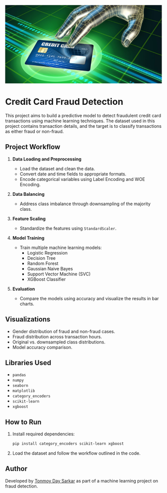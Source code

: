 <div align="center"><img src="https://github.com/tonmoy7722/Credit-Card-Fraud-Detection-/blob/main/credit%20card.jpg"></div>

 # Credit Card Fraud Detection

This project aims to build a predictive model to detect fraudulent credit card transactions using machine learning techniques. The dataset used in this project contains transaction details, and the target is to classify transactions as either fraud or non-fraud.

## Project Workflow

1. **Data Loading and Preprocessing**
   - Load the dataset and clean the data.
   - Convert date and time fields to appropriate formats.
   - Encode categorical variables using Label Encoding and WOE Encoding.

2. **Data Balancing**
   - Address class imbalance through downsampling of the majority class.

3. **Feature Scaling**
   - Standardize the features using `StandardScaler`.

4. **Model Training**
   - Train multiple machine learning models:
     - Logistic Regression
     - Decision Tree
     - Random Forest
     - Gaussian Naive Bayes
     - Support Vector Machine (SVC)
     - XGBoost Classifier

5. **Evaluation**
   - Compare the models using accuracy and visualize the results in bar charts.

## Visualizations

- Gender distribution of fraud and non-fraud cases.
- Fraud distribution across transaction hours.
- Original vs. downsampled class distributions.
- Model accuracy comparison.

## Libraries Used

- `pandas`
- `numpy`
- `seaborn`
- `matplotlib`
- `category_encoders`
- `scikit-learn`
- `xgboost`

## How to Run

1. Install required dependencies:
   ```bash
   pip install category_encoders scikit-learn xgboost
   ```
2. Load the dataset and follow the workflow outlined in the code.

## Author

Developed by [Tonmoy Day Sarkar](https://tonmoy7722.github.io/Tonmoy-Portfolio/) as part of a machine learning project on fraud detection.
